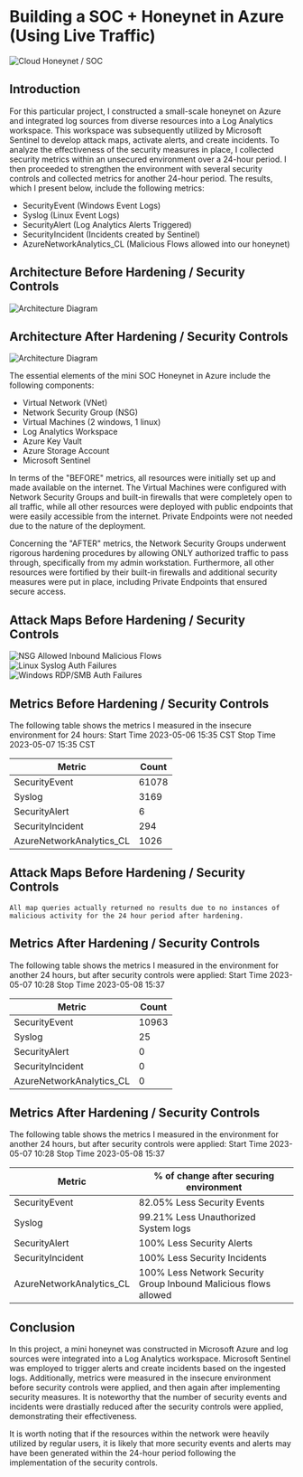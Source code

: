 # Building a SOC + Honeynet in Azure (Using Live Traffic)
![Cloud Honeynet / SOC](https://i.imgur.com/ZWxe03e.jpg)

## Introduction

For this particular project, I constructed a small-scale honeynet on Azure and integrated log sources from diverse resources into a Log Analytics workspace. This workspace was subsequently utilized by Microsoft Sentinel to develop attack maps, activate alerts, and create incidents. To analyze the effectiveness of the security measures in place, I collected security metrics within an unsecured environment over a 24-hour period. I then proceeded to strengthen the environment with several security controls and collected metrics for another 24-hour period. The results, which I present below, include the following metrics:

- SecurityEvent (Windows Event Logs)
- Syslog (Linux Event Logs)
- SecurityAlert (Log Analytics Alerts Triggered)
- SecurityIncident (Incidents created by Sentinel)
- AzureNetworkAnalytics_CL (Malicious Flows allowed into our honeynet)

## Architecture Before Hardening / Security Controls
![Architecture Diagram](https://i.imgur.com/aBDwnKb.jpg)

## Architecture After Hardening / Security Controls
![Architecture Diagram](https://i.imgur.com/YQNa9Pp.jpg)

The essential elements of the mini SOC Honeynet in Azure include the following components:

- Virtual Network (VNet)
- Network Security Group (NSG)
- Virtual Machines (2 windows, 1 linux)
- Log Analytics Workspace
- Azure Key Vault
- Azure Storage Account
- Microsoft Sentinel

In terms of the "BEFORE" metrics, all resources were initially set up and made available on the internet. The Virtual Machines were configured with Network Security Groups and built-in firewalls that were completely open to all traffic, while all other resources were deployed with public endpoints that were easily accessible from the internet. Private Endpoints were not needed due to the nature of the deployment.

Concerning the "AFTER" metrics, the Network Security Groups underwent rigorous hardening procedures by allowing ONLY authorized traffic to pass through, specifically from my admin workstation. Furthermore, all other resources were fortified by their built-in firewalls and additional security measures were put in place, including Private Endpoints that ensured secure access.

## Attack Maps Before Hardening / Security Controls
![NSG Allowed Inbound Malicious Flows](https://i.imgur.com/XebwxCg.png)<br>
![Linux Syslog Auth Failures](https://i.imgur.com/G1YgZt6.png)<br>
![Windows RDP/SMB Auth Failures](https://i.imgur.com/ESr9Dlv.png)<br>

## Metrics Before Hardening / Security Controls

The following table shows the metrics I measured in the insecure environment for 24 hours:
Start Time 2023-05-06 15:35 CST
Stop Time 2023-05-07 15:35 CST

| Metric                   | Count
| ------------------------ | -----
| SecurityEvent            | 61078
| Syslog                   | 3169
| SecurityAlert            | 6
| SecurityIncident         | 294
| AzureNetworkAnalytics_CL | 1026

## Attack Maps Before Hardening / Security Controls

```All map queries actually returned no results due to no instances of malicious activity for the 24 hour period after hardening.```

## Metrics After Hardening / Security Controls

The following table shows the metrics I measured in the environment for another 24 hours, but after security controls were applied:
Start Time 2023-05-07 10:28
Stop Time	2023-05-08 15:37

| Metric                   | Count
| ------------------------ | -----
| SecurityEvent            | 10963
| Syslog                   | 25
| SecurityAlert            | 0
| SecurityIncident         | 0
| AzureNetworkAnalytics_CL | 0

## Metrics After Hardening / Security Controls

The following table shows the metrics I measured in the environment for another 24 hours, but after security controls were applied:
Start Time 2023-05-07 10:28
Stop Time	2023-05-08 15:37

| Metric                   | % of change after securing environment
| ------------------------ | -----
| SecurityEvent            | 82.05% Less Security Events
| Syslog                   | 99.21% Less Unauthorized System logs
| SecurityAlert            | 100% Less Security Alerts
| SecurityIncident         | 100% Less Security Incidents
| AzureNetworkAnalytics_CL | 100% Less Network Security Group Inbound Malicious flows allowed

## Conclusion

In this project, a mini honeynet was constructed in Microsoft Azure and log sources were integrated into a Log Analytics workspace. Microsoft Sentinel was employed to trigger alerts and create incidents based on the ingested logs. Additionally, metrics were measured in the insecure environment before security controls were applied, and then again after implementing security measures. It is noteworthy that the number of security events and incidents were drastially reduced after the security controls were applied, demonstrating their effectiveness.

It is worth noting that if the resources within the network were heavily utilized by regular users, it is likely that more security events and alerts may have been generated within the 24-hour period following the implementation of the security controls.
